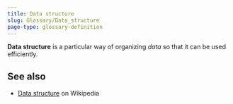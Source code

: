```yaml
---
title: Data structure
slug: Glossary/Data_structure
page-type: glossary-definition
---
```


**Data structure** is a particular way of organizing _data_ so that it can be used efficiently.

## See also

- [Data structure](https://en.wikipedia.org/wiki/Data_structure) on Wikipedia
